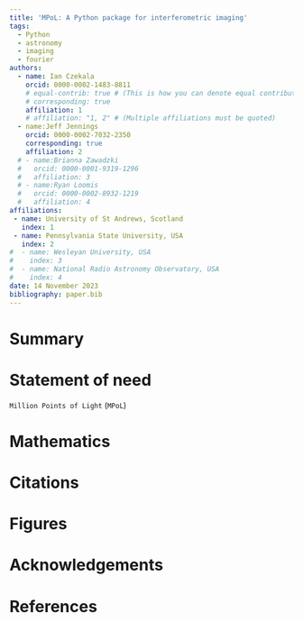 ```yaml
---
title: 'MPoL: A Python package for interferometric imaging'
tags:
  - Python
  - astronomy
  - imaging
  - fourier
authors:
  - name: Ian Czekala
    orcid: 0000-0002-1483-8811
    # equal-contrib: true # (This is how you can denote equal contributions between multiple authors)
    # corresponding: true
    affiliation: 1
    # affiliation: "1, 2" # (Multiple affiliations must be quoted)
  - name:Jeff Jennings
    orcid: 0000-0002-7032-2350
    corresponding: true
    affiliation: 2
  # - name:Brianna Zawadzki
  #   orcid: 0000-0001-9319-1296
  #   affiliation: 3
  # - name:Ryan Loomis
  #   orcid: 0000-0002-8932-1219
  #   affiliation: 4
affiliations:
 - name: University of St Andrews, Scotland
   index: 1
 - name: Pennsylvania State University, USA
   index: 2
#  - name: Wesleyan University, USA
#    index: 3
#  - name: National Radio Astronomy Observatory, USA
#    index: 4      
date: 14 November 2023
bibliography: paper.bib
---
```


# Summary

# Statement of need

`Million Points of Light` (`MPoL`)

# Mathematics

<!-- Single dollars ($) are required for inline mathematics e.g. $f(x) = e^{\pi/x}$

Double dollars make self-standing equations:

$$\Theta(x) = \left\{\begin{array}{l}
0\textrm{ if } x < 0\cr
1\textrm{ else}
\end{array}\right.$$

You can also use plain \LaTeX for equations
\begin{equation}\label{eq:fourier}
\hat f(\omega) = \int_{-\infty}^{\infty} f(x) e^{i\omega x} dx
\end{equation}
and refer to \autoref{eq:fourier} from text. -->

# Citations

<!-- Citations to entries in paper.bib should be in
[rMarkdown](http://rmarkdown.rstudio.com/authoring_bibliographies_and_citations.html)
format.

If you want to cite a software repository URL (e.g. something on GitHub without a preferred
citation) then you can do it with the example BibTeX entry below for @fidgit.

For a quick reference, the following citation commands can be used:
- `@author:2001`  ->  "Author et al. (2001)"
- `[@author:2001]` -> "(Author et al., 2001)"
- `[@author1:2001; @author2:2001]` -> "(Author1 et al., 2001; Author2 et al., 2002)" -->

# Figures
<!-- 
Figures can be included like this:
![Caption for example figure.\label{fig:example}](figure.png)
and referenced from text using \autoref{fig:example}.

Figure sizes can be customized by adding an optional second parameter:
![Caption for example figure.](figure.png){ width=20% } -->

# Acknowledgements

<!-- We acknowledge contributions from xx. -->

# References